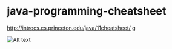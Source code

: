 # java-programming-cheatsheet
  http://introcs.cs.princeton.edu/java/11cheatsheet/
g

![Alt text](http://introcs.cs.princeton.edu/java/11cheatsheet/images/hello.pn "helloworld")

